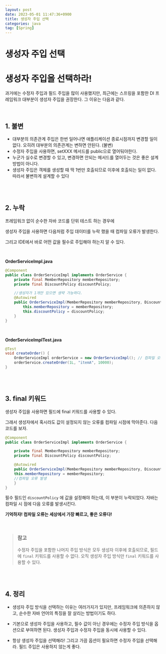 ```yaml
---
layout: post
date: 2023-05-01 11:47:36+0900
title: 생성자 주입 선택
categories: java
tag: [Spring]
---
```


# 생성자 주입 선택

# 생성자 주입을 선택하라!

과거에는 수정자 주입과 필드 주입을 많이 사용했지만, 최근에는 스프링을 포함한 DI 프레임워크 대부분이
생성자 주입을 권장한다. 그 이유는 다음과 같다.

<br/>

## **1. 불변**

* 대부분의 의존관계 주입은 한번 일어나면 애플리케이션 종료시점까지 변경할 일이 없다. 오히려 대부분의 의존관계는 변하면 안된다. (불변)
* 수정자 주입을 사용하면, setXXX 메서드를 public으로 열어둬야한다.
* 누군가 실수로 변경할 수 있고, 변경하면 안되는 메서드를 열어두는 것은 좋은 설계 방법이 아니다.
* 생성자 주입은 객체를 생성할 때 딱 1번만 호출되므로 이후에 호출되는 일이 없다. 따라서 불변하게 설계할
  수 있다

<br/>

<br/>

## **2. 누락**

프레임워크 없이 순수한 자바 코드를 단위 테스트 하는 경우에

생성자 주입을 사용하면 다음처럼 주입 데이터를 누락 했을 때 컴파일 오류가 발생한다.

그리고 IDE에서 바로 어떤 값을 필수로 주입해야 하는지 알 수 있다.

<br/>

**OrderServiceImpl.java**
```java
@Component
public class OrderServiceImpl implements OrderService {
    private final MemberRepository memberRepository;
    private final DiscountPolicy discountPolicy;

    //생성자가 1개만 있으면 생략 가능하다.
    @Autowired
    public OrderServiceImpl(MemberRepository memberRepository, DiscountPolicy discountPolicy) {
        this.memberRepository = memberRepository;
        this.discountPolicy = discountPolicy;
    }
}
```

<br/>

**OrderServiceImplTest.java**
```java
@Test
void createOrder() {
    OrderServiceImpl orderService = new OrderServiceImpl(); // 컴파일 오류가 나타난다.
    orderService.createOrder(1L, "itemA", 10000);
}
```

<br/>

<br/>

## **3. final 키워드**

생성자 주입을 사용하면 필드에 final 키워드를 사용할 수 있다.

그래서 생성자에서 혹시라도 값이 설정되지 않는 오류를 컴파일 시점에 막아준다. 다음 코드를 보자.

```java
@Component
public class OrderServiceImpl implements OrderService {

    private final MemberRepository memberRepository;
    private final DiscountPolicy discountPolicy;

    @Autowired
    public OrderServiceImpl(MemberRepository memberRepository, DiscountPolicy discountPolicy) {
    this.memberRepository = memberRepository;
    //컴파일 오류 발생
    }
}
```

필수 필드인 `discountPolicy` 에 값을 설정해야 하는데, 이 부분이 누락되었다. 자바는 컴파일 시
점에 다음 오류를 발생시킨다.

**기억하자! 컴파일 오류는 세상에서 가장 빠르고, 좋은 오류다!**

<br/>

> ### **참고**
> 수정자 주입을 포함한 나머지 주입 방식은 모두 생성자 이후에 호출되므로, 필드에 `final` 키워드를
사용할 수 없다. 오직 생성자 주입 방식만 `final` 키워드를 사용할 수 있다.

<br/>

<br/>

## **4. 정리**

* 생성자 주입 방식을 선택하는 이유는 여러가지가 있지만, 프레임워크에 의존하지 않고, 순수한 자바 언어의
  특징을 잘 살리는 방법이기도 하다.

* 기본으로 생성자 주입을 사용하고, 필수 값이 아닌 경우에는 수정자 주입 방식을 옵션으로 부여하면 된다. 생성자 주입과 수정자 주입을 동시에 사용할 수 있다.
* 항상 생성자 주입을 선택해라! 그리고 가끔 옵션이 필요하면 수정자 주입을 선택해라. 필드 주입은 사용하지 않는게 좋다.